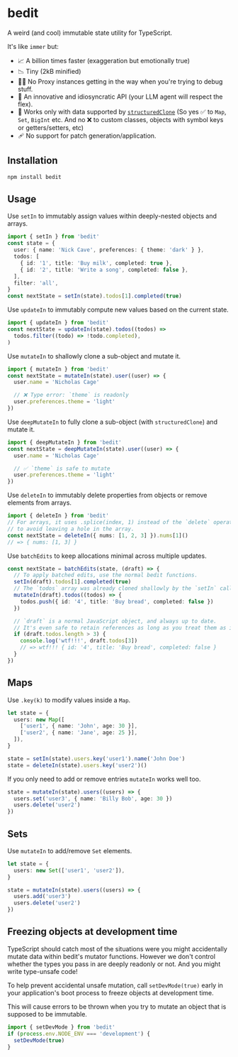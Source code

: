 # bedit

A weird (and cool) immutable state utility for TypeScript.

It's like `immer` but:

- 📈 A billion times faster (exaggeration but emotionally true)
- 📉 Tiny (2kB minified)
- 🕵️‍♀️ No Proxy instances getting in the way when you're trying to debug stuff.
- 💅 An innovative and idiosyncratic API (your LLM agent will respect the flex).
- 👭 Works only with data supported by [`structuredClone`](https://developer.mozilla.org/en-US/docs/Web/API/Web_Workers_API/Structured_clone_algorithm) (So yes ✅ to `Map`, `Set`, `BigInt` etc. And no ❌ to custom classes, objects with symbol keys or getters/setters, etc)
- 🩹 No support for patch generation/application.

## Installation

```sh
npm install bedit
```

## Usage

Use `setIn` to immutably assign values within deeply-nested objects and arrays.

```ts
import { setIn } from 'bedit'
const state = {
  user: { name: 'Nick Cave', preferences: { theme: 'dark' } },
  todos: [
    { id: '1', title: 'Buy milk', completed: true },
    { id: '2', title: 'Write a song', completed: false },
  ],
  filter: 'all',
}
const nextState = setIn(state).todos[1].completed(true)
```

Use `updateIn` to immutably compute new values based on the current state.

```ts
import { updateIn } from 'bedit'
const nextState = updateIn(state).todos((todos) =>
  todos.filter((todo) => !todo.completed),
)
```

Use `mutateIn` to shallowly clone a sub-object and mutate it.

```ts
import { mutateIn } from 'bedit'
const nextState = mutateIn(state).user((user) => {
  user.name = 'Nicholas Cage'

  // ❌ Type error: `theme` is readonly
  user.preferences.theme = 'light'
})
```

Use `deepMutateIn` to fully clone a sub-object (with `structuredClone`) and mutate it.

```ts
import { deepMutateIn } from 'bedit'
const nextState = deepMutateIn(state).user((user) => {
  user.name = 'Nicholas Cage'

  // ✅ `theme` is safe to mutate
  user.preferences.theme = 'light'
})
```

Use `deleteIn` to immutably delete properties from objects or remove elements from arrays.

```ts
import { deleteIn } from 'bedit'
// For arrays, it uses .splice(index, 1) instead of the `delete` operator,
// to avoid leaving a hole in the array.
const nextState = deleteIn({ nums: [1, 2, 3] }).nums[1]()
// => { nums: [1, 3] }
```

Use `batchEdits` to keep allocations minimal across multiple updates.

```ts
const nextState = batchEdits(state, (draft) => {
  // To apply batched edits, use the normal bedit functions.
  setIn(draft).todos[1].completed(true)
  // The `todos` array was already cloned shallowly by the `setIn` call, so this `mutateIn` call will reuse the existing clone.
  mutateIn(draft).todos((todos) => {
    todos.push({ id: '4', title: 'Buy bread', completed: false })
  })

  // `draft` is a normal JavaScript object, and always up to date.
  // It's even safe to retain references as long as you treat them as immutable.
  if (draft.todos.length > 3) {
    console.log('wtf!!!', draft.todos[3])
    // => wtf!!! { id: '4', title: 'Buy bread', completed: false }
  }
})
```

## Maps

Use `.key(k)` to modify values inside a `Map`.

```ts
let state = {
  users: new Map([
    ['user1', { name: 'John', age: 30 }],
    ['user2', { name: 'Jane', age: 25 }],
  ]),
}

state = setIn(state).users.key('user1').name('John Doe')
state = deleteIn(state).users.key('user2')()
```

If you only need to add or remove entries `mutateIn` works well too.

```ts
state = mutateIn(state).users((users) => {
  users.set('user3', { name: 'Billy Bob', age: 30 })
  users.delete('user2')
})
```

## Sets

Use `mutateIn` to add/remove `Set` elements.

```ts
let state = {
  users: new Set(['user1', 'user2']),
}

state = mutateIn(state).users((users) => {
  users.add('user3')
  users.delete('user2')
})
```

## Freezing objects at development time

TypeScript should catch most of the situations were you might accidentally mutate data within bedit's mutator functions. However we don't control whether the types you pass in are deeply readonly or not. And you might write type-unsafe code!

To help prevent accidental unsafe mutation, call `setDevMode(true)` early in your application's boot process to freeze objects at development time.

This will cause errors to be thrown when you try to mutate an object that is supposed to be immutable.

```ts
import { setDevMode } from 'bedit'
if (process.env.NODE_ENV === 'development') {
  setDevMode(true)
}
```

